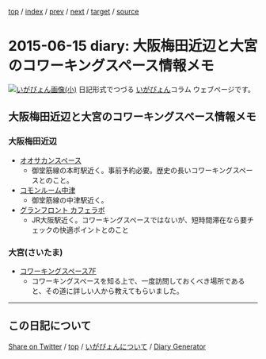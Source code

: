 [top](https://igapyon.github.io/diary/) 
 / [index](https://igapyon.github.io/diary/2015/index.html) 
 / [prev](https://igapyon.github.io/diary/2015/ig150612.html) 
 / [next](https://igapyon.github.io/diary/2015/ig150626.html) 
 / [target](https://igapyon.github.io/diary/2015/ig150615.html) 
 / [source](https://github.com/igapyon/diary/blob/gh-pages/2015/ig150615.html.src.md) 

2015-06-15 diary: 大阪梅田近辺と大宮のコワーキングスペース情報メモ
=====================================================================================================
[![いがぴょん画像(小)](https://igapyon.github.io/diary/images/iga200306s.jpg "いがぴょん")](https://igapyon.github.io/diary/memo/memoigapyon.html) 日記形式でつづる [いがぴょん](https://igapyon.github.io/diary/memo/memoigapyon.html)コラム ウェブページです。

## 大阪梅田近辺と大宮のコワーキングスペース情報メモ


### 大阪梅田近辺


* [オオサカンスペース](http://www.osakan-space.com/)
  * 御堂筋線の本町駅近く。事前予約必要。歴史の長いコワーキングスペースとのこと。
* [コモンルーム中津](http://cr-nakatsu.com/)
  * 御堂筋線の中津駅近く。
* [グランフロント カフェラボ](https://kc-i.jp/facilities/thelab/cafelab/)
  * JR大阪駅近く。コワーキングスペースではないが、短時間滞在なら要チェックの快適ポイントとのこと



### 大宮(さいたま)


* [コワーキングスペース7F](http://office7f.com/)
  * コワーキングスペースを知る上で、一度訪問しておくべき場所であると、その道に詳しい人から教えてもらいました。

----------------------------------------------------------------------------------------------------

## この日記について

[Share on Twitter](https://twitter.com/intent/tweet?hashtags=igapyon%2Cdiary%2C%E3%81%84%E3%81%8C%E3%81%B4%E3%82%87%E3%82%93&text=%E5%A4%A7%E9%98%AA%E6%A2%85%E7%94%B0%E8%BF%91%E8%BE%BA%E3%81%A8%E5%A4%A7%E5%AE%AE%E3%81%AE%E3%82%B3%E3%83%AF%E3%83%BC%E3%82%AD%E3%83%B3%E3%82%B0%E3%82%B9%E3%83%9A%E3%83%BC%E3%82%B9%E6%83%85%E5%A0%B1%E3%83%A1%E3%83%A2&url=https%3A%2F%2Figapyon.github.io%2Fdiary%2F2015%2Fig150615.html) / [top](../index.html/) / [いがぴょんについて](https://igapyon.github.io/diary/memo/memoigapyon.html) / [Diary Generator](https://github.com/igapyon/igapyonv3)
